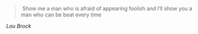 >  Show me a man who is afraid of appearing foolish and I’ll show you a man who can be beat every time

*Lou Brock*
